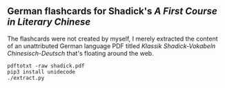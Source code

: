 ## German flashcards for Shadick's *A First Course in Literary Chinese*

The flashcards were not created by myself, I merely extracted the content of an unattributed German language PDF titled *Klassik Shadick-Vokabeln Chinesisch-Deutsch* that's floating around the web.

```
pdftotxt -raw shadick.pdf
pip3 install unidecode
./extract.py
```
